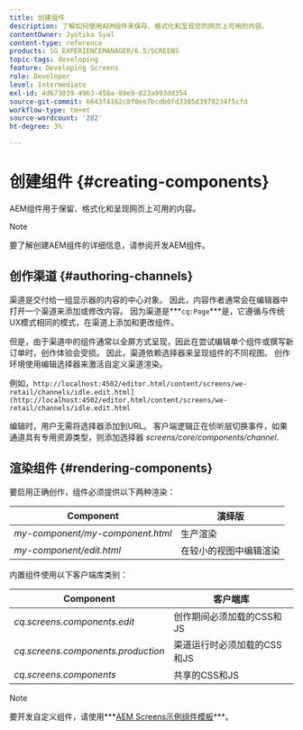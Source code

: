 ```yaml
---
title: 创建组件
description: 了解如何使用AEM组件来保存、格式化和呈现您的网页上可用的内容。
contentOwner: Jyotika Syal
content-type: reference
products: SG_EXPERIENCEMANAGER/6.5/SCREENS
topic-tags: developing
feature: Developing Screens
role: Developer
level: Intermediate
exl-id: 4d673039-4963-458a-89e9-023a993dd354
source-git-commit: 6643f4162c8f0ee7bcdb0fd3305d3978234f5cfd
workflow-type: tm+mt
source-wordcount: '282'
ht-degree: 3%

---
```


# 创建组件 {#creating-components}

AEM组件用于保留、格式化和呈现网页上可用的内容。

>[!NOTE]
>
>要了解创建AEM组件的详细信息，请参阅开发AEM组件。

## 创作渠道 {#authoring-channels}

渠道是交付给一组显示器的内容的中心对象。 因此，内容作者通常会在编辑器中打开一个渠道来添加或修改内容。 因为渠道是***`cq:Page`***是，它遵循与传统UX模式相同的模式，在渠道上添加和更改组件。

但是，由于渠道中的组件通常以全屏方式呈现，因此在尝试编辑单个组件或撰写新订单时，创作体验会受损。 因此，渠道依赖选择器来呈现组件的不同视图。 创作环境使用编辑选择器来激活自定义渠道渲染。

例如，`http://localhost:4502/editor.html/content/screens/we-retail/channels/idle.edit.html](http://localhost:4502/editor.html/content/screens/we-retail/channels/idle.edit.html`

编辑时，用户无需将选择器添加到URL。 客户端逻辑正在侦听层切换事件，如果通道具有专用资源类型，则添加选择器 *screens/core/components/channel*.

## 渲染组件 {#rendering-components}

要启用正确创作，组件必须提供以下两种渲染：

| **Component** | **演绎版** |
|---|---|
| *my-component/my-component.html* | 生产渲染 |
| *my-component/edit.html* | 在较小的视图中编辑渲染 |

内置组件使用以下客户端库类别：

| **Component** | **客户端库** |
|---|---|
| *cq.screens.components.edit* | 创作期间必须加载的CSS和JS |
| *cq.screens.components.production* | 渠道运行时必须加载的CSS和JS |
| *cq.screens.components* | 共享的CSS和JS |

>[!NOTE]
>
>要开发自定义组件，请使用***[AEM Screens示例组件模板](https://github.com/Adobe-Marketing-Cloud/aem-screens-component-template)***。
